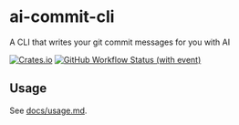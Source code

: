 # ai-commit-cli

A CLI that writes your git commit messages for you with AI

[![Crates.io](https://img.shields.io/crates/v/ai-commit-cli)](https://crates.io/crates/ai-commit-cli)
[![GitHub Workflow Status (with event)](https://img.shields.io/github/actions/workflow/status/liblaf/ai-commit-cli/ci.yaml)](https://github.com/liblaf/ai-commit-cli/actions/workflows/ci.yaml)

## Usage

See [docs/usage.md](docs/usage.md).
